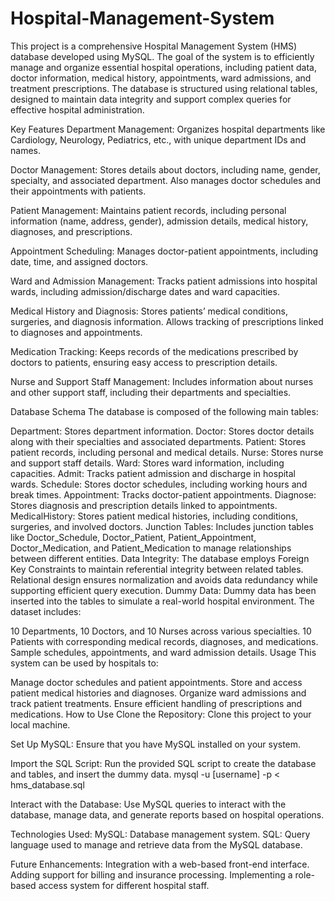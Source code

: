 # Hospital-Management-System
This project is a comprehensive Hospital Management System (HMS) database developed using MySQL. The goal of the system is to efficiently manage and organize essential hospital operations, including patient data, doctor information, medical history, appointments, ward admissions, and treatment prescriptions. The database is structured using relational tables, designed to maintain data integrity and support complex queries for effective hospital administration.

Key Features
Department Management: Organizes hospital departments like Cardiology, Neurology, Pediatrics, etc., with unique department IDs and names.

Doctor Management: Stores details about doctors, including name, gender, specialty, and associated department. Also manages doctor schedules and their appointments with patients.

Patient Management: Maintains patient records, including personal information (name, address, gender), admission details, medical history, diagnoses, and prescriptions.

Appointment Scheduling: Manages doctor-patient appointments, including date, time, and assigned doctors.

Ward and Admission Management: Tracks patient admissions into hospital wards, including admission/discharge dates and ward capacities.

Medical History and Diagnosis: Stores patients’ medical conditions, surgeries, and diagnosis information. Allows tracking of prescriptions linked to diagnoses and appointments.

Medication Tracking: Keeps records of the medications prescribed by doctors to patients, ensuring easy access to prescription details.

Nurse and Support Staff Management: Includes information about nurses and other support staff, including their departments and specialties.

Database Schema
The database is composed of the following main tables:

Department: Stores department information.
Doctor: Stores doctor details along with their specialties and associated departments.
Patient: Stores patient records, including personal and medical details.
Nurse: Stores nurse and support staff details.
Ward: Stores ward information, including capacities.
Admit: Tracks patient admission and discharge in hospital wards.
Schedule: Stores doctor schedules, including working hours and break times.
Appointment: Tracks doctor-patient appointments.
Diagnose: Stores diagnosis and prescription details linked to appointments.
MedicalHistory: Stores patient medical histories, including conditions, surgeries, and involved doctors.
Junction Tables: Includes junction tables like Doctor_Schedule, Doctor_Patient, Patient_Appointment, Doctor_Medication, and Patient_Medication to manage relationships between different entities.
Data Integrity:
The database employs Foreign Key Constraints to maintain referential integrity between related tables.
Relational design ensures normalization and avoids data redundancy while supporting efficient query execution.
Dummy Data:
Dummy data has been inserted into the tables to simulate a real-world hospital environment. The dataset includes:

10 Departments, 10 Doctors, and 10 Nurses across various specialties.
10 Patients with corresponding medical records, diagnoses, and medications.
Sample schedules, appointments, and ward admission details.
Usage
This system can be used by hospitals to:

Manage doctor schedules and patient appointments.
Store and access patient medical histories and diagnoses.
Organize ward admissions and track patient treatments.
Ensure efficient handling of prescriptions and medications.
How to Use
Clone the Repository: Clone this project to your local machine.

Set Up MySQL: Ensure that you have MySQL installed on your system.

Import the SQL Script: Run the provided SQL script to create the database and tables, and insert the dummy data.
mysql -u [username] -p < hms_database.sql

Interact with the Database: Use MySQL queries to interact with the database, manage data, and generate reports based on hospital operations.

Technologies Used:
MySQL: Database management system.
SQL: Query language used to manage and retrieve data from the MySQL database.

Future Enhancements:
Integration with a web-based front-end interface.
Adding support for billing and insurance processing.
Implementing a role-based access system for different hospital staff.
